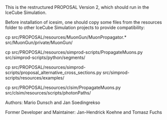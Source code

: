 This is the restructured PROPOSAL Version 2, which should run in the IceCube Simulation.


Before installation of icesim, one should copy some files from the resources folder to other IceCube Simulation projects to provide compatibility:

cp src/PROPOSAL/resources/MuonGun/MuonPropagator.* src/MuonGun/private/MuonGun/

cp src/PROPOSAL/resources/simprod-scripts/PropagateMuons.py src/simprod-scripts/python/segments/

cp src/PROPOSAL/resources/simprod-scripts/proposal_alternative_cross_sections.py src/simprod-scripts/resources/examples/

cp src/PROPOSAL/resources/clsim/PropagateMuons.py src/clsim/resources/scripts/photonPaths/


Authors:
Mario Dunsch
and
Jan Soedingrekso

Former Developer and Maintainer:
Jan-Hendrick Koehne
and
Tomasz Fuchs
